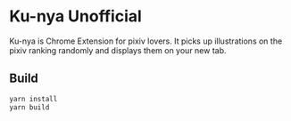 # Ku-nya Unofficial

Ku-nya is Chrome Extension for pixiv lovers. It picks up illustrations on the pixiv ranking randomly and displays them on your new tab.

## Build

```bash
yarn install
yarn build
```
